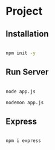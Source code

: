 # Project


## Installation

```sh

npm init -y

```


## Run Server

```sh

node app.js

nodemon app.js

```




## Express

```sh

npm i express

```

